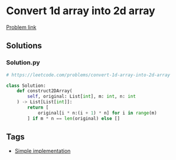 # Convert 1d array into 2d array

[Problem link](https://leetcode.com/problems/convert-1d-array-into-2d-array)

## Solutions


### Solution.py
```py
# https://leetcode.com/problems/convert-1d-array-into-2d-array

class Solution:
    def construct2DArray(
        self, original: List[int], m: int, n: int
    ) -> List[List[int]]:
        return [
            original[i * n:(i + 1) * n] for i in range(m)
        ] if m * n == len(original) else []
```
## Tags

* [Simple implementation](/Collections/simple-implementation.md#simple-implementation)
